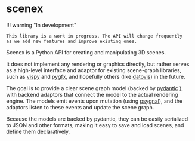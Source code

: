 # scenex

!!! warning "In development"

    This library is a work in progress. The API will change frequently
    as we add new features and improve existing ones.

Scenex is a Python API for creating and manipulating 3D scenes.

It does not implement any rendering or graphics directly, but rather serves
as a high-level interface and adaptor for existing scene-graph libraries,
such as [vispy](https://vispy.org/) and [pygfx](https://pygfx.org/), and
hopefully others (like [datovis](https://datoviz.org/)) in the future.

The goal is to provide a clear scene graph model (backed by [pydantic](https://docs.pydantic.dev)
), with backend adaptors that connect the model to the actual rendering
engine.  The models emit events upon mutation (using [psygnal](https://psygnal.readthedocs.io)),
and the adaptors listen to these events and update the scene graph.

Because the models are backed by pydantic, they can be easily serialized to JSON
and other formats, making it easy to save and load scenes, and define them
declaratively.